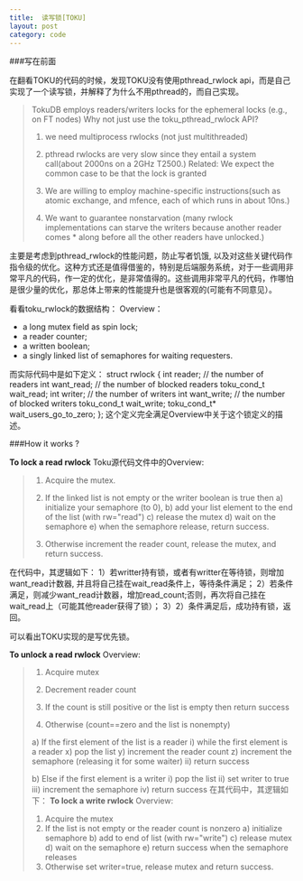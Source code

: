 ```yaml
---
title:  读写锁[TOKU]
layout: post
category: code
---
```


###写在前面

在翻看TOKU的代码的时候，发现TOKU没有使用pthread_rwlock api，而是自己实现了一个读写锁，并解释了为什么不用pthread的，而自己实现。

> TokuDB employs readers/writers locks for the ephemeral locks (e.g.,
>    on FT nodes) Why not just use the toku_pthread_rwlock API?
>  1) we need multiprocess rwlocks (not just multithreaded)
>
>  2) pthread rwlocks are very slow since they entail a system call(about 2000ns on a 2GHz T2500.)
>  Related: We expect the common case to be that the lock is granted
>
>  3) We are willing to employ machine-specific instructions(such as atomic exchange, and mfence, each of which runs in about 10ns.)
>
>  4) We want to guarantee nonstarvation (many rwlock implementations can starve the writers because another reader
>    comes * along before all the other readers have unlocked.)

主要是考虑到pthread_rwlock的性能问题，防止写者饥饿, 以及对这些关键代码作指令级的优化。这种方式还是值得借鉴的，特别是后端服务系统，对于一些调用非常平凡的代码，作一定的优化，是非常值得的。这些调用非常平凡的代码，作哪怕是很少量的优化，那总体上带来的性能提升也是很客观的(可能有不同意见）。

看看toku_rwlock的数据结构：
Overview：

+ a long mutex field as spin lock;
+ a reader counter;
+ a written boolean;
+ a singly linked list of semaphores for waiting requesters.

而实际代码中是如下定义：
struct rwlock {
  int reader;                  // the number of readers
  int want_read;                // the number of blocked readers
  toku_cond_t wait_read;
  int writer;                  // the number of writers
  int want_write;              // the number of blocked writers
  toku_cond_t wait_write;
  toku_cond_t* wait_users_go_to_zero;
};
这个定义完全满足Overview中关于这个锁定义的描述。

###How it works ?

**To lock a read rwlock**
Toku源代码文件中的Overview:
>1) Acquire the mutex.
>
>2) If the linked list is not empty or the writer boolean is true
>then
>a) initialize your semaphore (to 0),
>b) add your list element to the end of the list (with  rw="read")
>c) release the mutex
>d) wait on the semaphore
>e) when the semaphore release, return success.
>
>3) Otherwise increment the reader count, release the mutex, and return success.

在代码中，其逻辑如下：
1）若writter持有锁，或者有writter在等待锁，则增加want_read计数器, 并且将自己挂在wait_read条件上，等待条件满足；
2）若条件满足，则减少want_read计数器，增加read_count;否则，再次将自己挂在wait_read上（可能其他reader获得了锁）；
3）2）条件满足后，成功持有锁，返回。

可以看出TOKU实现的是写优先锁。

**To unlock a read rwlock**
Overview:
>1) Acquire mutex
>
>2) Decrement reader count
>
>3) If the count is still positive or the list is empty then return success
>
>4) Otherwise (count==zero and the list is nonempty)
>
>  a) If the first element of the list is a reader
>    i) while the first element is a reader
>      x) pop the list
>      y) increment the reader count
>      z) increment the semaphore (releasing it for some waiter)
>   ii) return success
>
>  b) Else if the first element is a writer
>    i) pop the list
>    ii) set writer to true
>    iii) increment the semaphore
>    iv) return success
在其代码中，其逻辑如下：
**To lock a write rwlock**
Overview:
>1) Acquire the mutex
>2) If the list is not empty or the reader count is nonzero
>   a) initialize semaphore
>   b) add to end of list (with rw="write")
>   c) release mutex
>   d) wait on the semaphore
>   e) return success when the semaphore releases
>3) Otherwise set writer=true, release mutex and return success.
